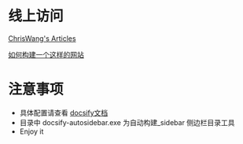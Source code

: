 # 线上访问

[ChrisWang's Articles](https://silvercomet7.github.io/My-Article-collection/#/)

<!-- # 起因

> 自己原先使用有道云笔记来记录知识，在使用过程中发现页内跳转,预览查看等功能存在不便。在查看一些框架官网时发现这种展现方式有许多的优点，不仅**结构清晰**，而且支持**站内搜索跳转，评论互动**等一些功能。搭配一些**可配置的插件**，可实现定制化功能，增强自控性，同时提升了阅读体验。所以萌生想法打算构建一个自己的知识集合网站。 -->

[如何构建一个这样的网站](文章/打造一个知识网站.md)

# 注意事项

- 具体配置请查看 [docsify文档](https://docsify.js.org/#/plugins?id=tabs)
- 目录中 docsify-autosidebar.exe 为自动构建\_sidebar 侧边栏目录工具
- Enjoy it
